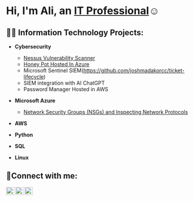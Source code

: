 <h1>Hi, I'm Ali, an <a href="https://linkedin.com/in/Josh">IT Professional</a>☺</h1>

<h2>👨‍💻 Information Technology Projects:</h2>

- <b>Cybersecurity</b>
  - [Nessus Vulnerability Scanner](https://github.com/ali0999109/nessus)
  - [Honey Pot Hosted In Azure](https://github.com/ali0999109/Honeypot)
  - Microsoft Sentinel SIEM(https://github.com/joshmadakorcc/ticket-lifecycle)
  - SIEM integration with AI ChatGPT
  - Password Manager Hosted in AWS
- <b>Microsoft Azure</b>
  - [Network Security Groups (NSGs) and Inspecting Network Protocols](https://github.com/ali0999109/configure-ad)
 
- <b>AWS</b>

- <b>Python</b>

- <b>SQL</b>

- <b>Linux</b>

             
 

<h2>🤳Connect with me:</h2>


[<img align="left" alt="Josh | Twitter" width="22px" src="https://cdn.jsdelivr.net/npm/simple-icons@v3/icons/twitter.svg" />][twitter]
[<img align="left" alt="Josh | LinkedIn" width="22px" src="https://cdn.jsdelivr.net/npm/simple-icons@v3/icons/linkedin.svg" />][linkedin]
[<img align="left" alt="Josh | Instagram" width="22px" src="https://cdn.jsdelivr.net/npm/simple-icons@v3/icons/instagram.svg" />][instagram]

[twitter]: https://twitter.com/Josh
[instagram]: https://www.instagram.com/Josh
[linkedin]: https://linkedin.com/in/Josh
